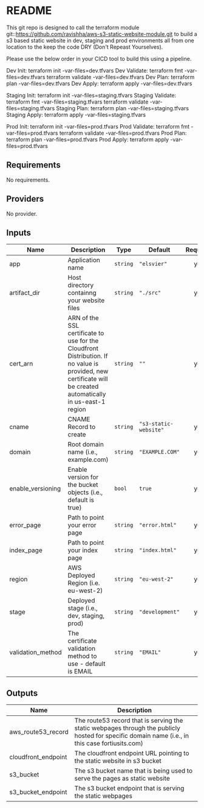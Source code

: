 # README
This git repo is designed to call the terraform module git::https://github.com/ravishha/aws-s3-static-website-module.git to build a s3 based static website in dev, staging and prod environments all from one location to the keep the code DRY (Don't Repeast Yourselves).

Please use the below order in your CICD tool to build this using a pipeline.

Dev Init:
    terraform init -var-files=dev.tfvars
Dev Validate:
    terraform fmt -var-files=dev.tfvars
    terraform validate -var-files=dev.tfvars
Dev Plan:
    terraform plan -var-files=dev.tfvars
Dev Apply:
    terraform apply -var-files=dev.tfvars


Staging Init:
    terraform init -var-files=staging.tfvars
Staging Validate:
    terraform fmt -var-files=staging.tfvars
    terraform validate -var-files=staging.tfvars
Staging Plan:
    terraform plan -var-files=staging.tfvars
Staging Apply:
    terraform apply -var-files=staging.tfvars

Prod Init:
    terraform init -var-files=prod.tfvars
Prod Validate:
    terraform fmt -var-files=prod.tfvars
    terraform validate -var-files=prod.tfvars
Prod Plan:
    terraform plan -var-files=prod.tfvars
Prod Apply:
    terraform apply -var-files=prod.tfvars


## Requirements

No requirements.

## Providers

No provider.

## Inputs

| Name | Description | Type | Default | Required |
|------|-------------|------|---------|:--------:|
| app | Application name | `string` | `"elsvier"` | yes |
| artifact\_dir | Host directory containng your website files | `string` | `"./src"` | yes |
| cert\_arn | ARN of the SSL certificate to use for the Cloudfront Distribution. If no value is provided, new certificate will be created automatically in us-east-1 region | `string` | `""` | yes |
| cname | CNAME Record to create | `string` | `"s3-static-website"` | yes |
| domain | Root domain name (i.e., example.com) | `string` | `"EXAMPLE.COM"` | yes |
| enable\_versioning | Enable version for the bucket objects (i.e., default is true) | `bool` | `true` | yes |
| error\_page | Path to point your error page | `string` | `"error.html"` | yes |
| index\_page | Path to point your index page | `string` | `"index.html"` | yes |
| region | AWS Deployed Region (i.e. eu-west-2) | `string` | `"eu-west-2"` | yes |
| stage | Deployed stage (i.e., dev, staging, prod) | `string` | `"development"` | yes |
| validation\_method | The certificate validation method to use - default is EMAIL | `string` | `"EMAIL"` | yes |

## Outputs

| Name | Description |
|------|-------------|
| aws\_route53\_record | The route53 record that is serving the static webpages through the publicly hosted for specific domain name (i.e., in this case fortiusits.com) |
| cloudfront\_endpoint | The cloudfront endpoint URL pointing to the static website in s3 bucket |
| s3\_bucket | The s3 bucket name that is being used to serve the pages as static website |
| s3\_bucket\_endpoint | The s3 bucket endpoint that is serving the static webpages |

